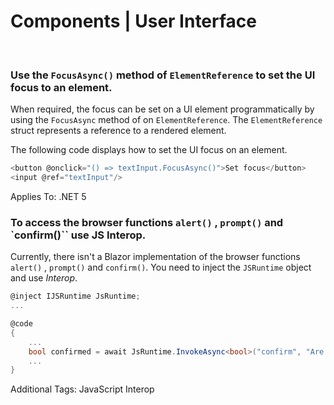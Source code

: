 # Components | User Interface
<br>


### Use the `FocusAsync()` method of `ElementReference` to set the UI focus to an element.

When required, the focus can be set on a UI element programmatically by using the `FocusAsync` method of on `ElementReference`. The `ElementReference` struct represents a
reference to a rendered element.

The following code displays how to set the UI focus on an element.

```cs
<button @onclick="() => textInput.FocusAsync()">Set focus</button>
<input @ref="textInput"/>
```

Applies To: .NET 5
<br>


### To access the browser functions `alert()` , `prompt()` and `confirm()`` use JS Interop.

Currently, there isn't a Blazor implementation of the browser functions `alert()` , `prompt()` and `confirm()`. You need to inject the `JSRuntime` object and use _Interop_.

```cs
@inject IJSRuntime JsRuntime;
...

@code
{
	...
    bool confirmed = await JsRuntime.InvokeAsync<bool>("confirm", "Are you sure?");
    ...
}
```

Additional Tags: JavaScript Interop
<br>



